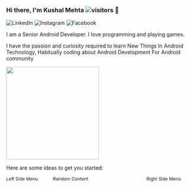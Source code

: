 ### Hi there, I'm Kushal Mehta ![visitors](https://visitor-badge.glitch.me/badge?page_id=KushalMehta1995.visitor-badge) 👋
![LinkedIn](https://img.shields.io/badge/LinkedIn-0077B5?style=for-the-badge&logo=linkedin&logoColor=white)
![Instagram](https://img.shields.io/badge/Instagram-E4405F?style=for-the-badge&logo=instagram&logoColor=white)
![Facebook](https://img.shields.io/badge/Facebook-1877F2?style=for-the-badge&logo=facebook&logoColor=white)

I am a Senior Android Developer. I love programming and playing games.

I have the passion and curiosity required to learn New Things In Android Technology, Habitually coding about Android Development For Android community

<img src="https://github.com/KushalMehta1995/KushalMehta1995/blob/main/93699-coding.gif" width="250" height="250" align="center"/>

Here are some ideas to get you started:

<div id="container" style="height: 100%; width:100%; font-size:0;">
    <div id="left" style="display: inline-block; *display: inline; zoom: 1; vertical-align: top; font-size: 12px;width: 25%;">Left Side Menu</div>
    <div id="middle" style="display: inline-block; *display: inline; zoom: 1; vertical-align: top; font-size: 12px;width: 50%;">Random Content</div>
    <div id="right" style="display: inline-block; *display: inline; zoom: 1; vertical-align: top; font-size: 12px;width: 25%;">Right Side Menu</div>
</div>

- 🔭 I’m currently working on ...
- 🌱 I’m currently learning ...
- 👯 I’m looking to collaborate on ...
- 🤔 I’m looking for help with ...
- 💬 Ask me about ...
- 📫 How to reach me: ...
- 😄 Pronouns: ...
- ⚡ Fun fact: ...

<img height="180em" src="https://github-readme-stats.vercel.app/api?username=KushalMehta1995&show_icons=true&hide_border=true&&count_private=true&include_all_commits=true" />

![Top Langs](https://github-readme-stats.vercel.app/api/top-langs/?username=KushalMehta1995)
